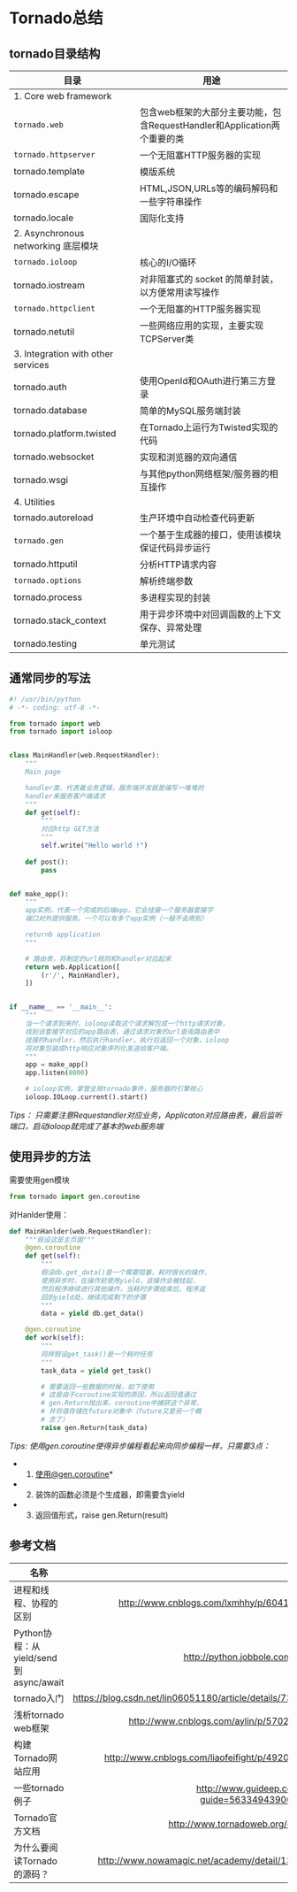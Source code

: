# Tornado总结

## tornado目录结构
| 目录 | 用途
| --- | ---
|1. Core web framework
| `tornado.web` | 包含web框架的大部分主要功能，包含RequestHandler和Application两个重要的类
|`tornado.httpserver`  | 一个无阻塞HTTP服务器的实现
|tornado.template  | 模版系统
|tornado.escape  | HTML,JSON,URLs等的编码解码和一些字符串操作
|tornado.locale  | 国际化支持
|2. Asynchronous networking 底层模块
|`tornado.ioloop ` | 核心的I/O循环
|tornado.iostream  | 对非阻塞式的 socket 的简单封装，以方便常用读写操作
|`tornado.httpclient`  | 一个无阻塞的HTTP服务器实现
|tornado.netutil  | 一些网络应用的实现，主要实现TCPServer类
|3. Integration with other services
|tornado.auth  | 使用OpenId和OAuth进行第三方登录
|tornado.database  | 简单的MySQL服务端封装
|tornado.platform.twisted  | 在Tornado上运行为Twisted实现的代码
|tornado.websocket  | 实现和浏览器的双向通信
|tornado.wsgi  | 与其他python网络框架/服务器的相互操作
|4. Utilities
|tornado.autoreload  | 生产环境中自动检查代码更新
|`tornado.gen`  | 一个基于生成器的接口，使用该模块保证代码异步运行
|tornado.httputil  | 分析HTTP请求内容
|`tornado.options`  | 解析终端参数
|tornado.process  | 多进程实现的封装
|tornado.stack_context  | 用于异步环境中对回调函数的上下文保存、异常处理
|tornado.testing  | 单元测试

## 通常同步的写法
```python
#! /usr/bin/python
# -*- coding: utf-8 -*-

from tornado import web
from tornado import ioloop


class MainHandler(web.RequestHandler):
    """
    Main page

    handler类，代表着业务逻辑，服务端开发就是编写一堆堆的
    handler来服务客户端请求
    """
    def get(self):
        """
        对应http GET方法
        """
        self.write("Hello world !")
    
    def post():
        pass


def make_app():
    """
    app实例，代表一个完成的后端app，它会挂接一个服务器套接字
    端口对外提供服务。一个可以有多个app实例（一般不会用到）

    returnb application
    """

    # 路由表，将制定的url规则和handler对应起来
    return web.Application([
        (r'/', MainHandler),
    ])


if __name__ == '__main__':
    """
    当一个请求到来时，ioloop读取这个请求解包成一个http请求对象，
    找到该套接字对应的app路由表，通过请求对象的url查询路由表中
    挂接的handler，然后执行handler。执行后返回一个对象，ioloop
    将对象包装成http响应对象序列化发送给客户端。
    """
    app = make_app()
    app.listen(8000)

    # ioloop实例，掌管全局tornado事件，服务器的引擎核心
    ioloop.IOLoop.current().start()

```

*Tips： 只需要注意Requestandler对应业务，Applicaton对应路由表，最后监听端口，启动ioloop就完成了基本的web服务端*

## 使用异步的方法
需要使用gen模块
```python
from tornado import gen.coroutine
```
对Hanlder使用：
```python
def MainHanlder(web.RequestHandler):
    """假设这是主页面"""
    @gen.coroutine
    def get(self):
        """ 
        假设db.get_data()是一个需要阻塞，耗时很长的操作，
        使用异步时，在操作前使用yield，该操作会被挂起，
        然后程序继续进行其他操作，当耗时步骤结束后，程序返
        回到yield处，继续完成剩下的步骤
        """
        data = yield db.get_data()

    @gen.coroutine
    def work(self):
        """
        同样假设get_task()是一个耗时任务
        """
        task_data = yield get_task()

        # 需要返回一些数据的时候，如下使用
        # 这是由于coroutine实现的原因，所以返回值通过
        # gen.Return抛出来，coroutine中捕获这个异常，
        # 并将值存储在future对象中（future又是另一个概
        # 念了）
        raise gen.Return(task_data)
```
*Tips: 使用gen.coroutine使得异步编程看起来向同步编程一样，只需要3点：*
- 1. 使用@gen.coroutine*
- 2. 装饰的函数必须是个生成器，即需要含yield
- 3. 返回值形式，raise gen.Return(result)


## 参考文档
| 名称 | 链接 |
| ----- | -----:|
| 进程和线程、协程的区别 | http://www.cnblogs.com/lxmhhy/p/6041001.html|
| Python协程：从yield/send到async/await | http://python.jobbole.com/86069/|
| tornado入门 | https://blog.csdn.net/lin06051180/article/details/73480832 | 
| 浅析tornado web框架| http://www.cnblogs.com/aylin/p/5702994.html |
| 构建Tornado网站应用 | http://www.cnblogs.com/liaofeifight/p/4920017.html|
| 一些tornado例子 | http://www.guideep.com/read?guide=5633494390669312#|
| Tornado官方文档 | http://www.tornadoweb.org/en/latest/ |
| 为什么要阅读Tornado的源码？|http://www.nowamagic.net/academy/detail/13321002|

